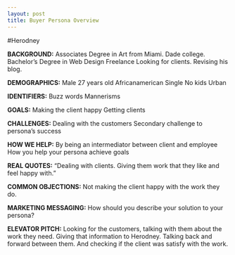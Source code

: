 ```yaml
---
layout: post
title: Buyer Persona Overview
---
```


#Herodney

**BACKGROUND:**
Associates Degree in Art from Miami.  Dade college. Bachelor’s Degree in Web Design
Freelance
Looking for clients. Revising his blog.


**DEMOGRAPHICS:**
Male
27 years old
Africanamerican
Single
No kids
Urban

**IDENTIFIERS:**
Buzz words
Mannerisms

**GOALS:**
Making the client happy
Getting clients

**CHALLENGES:**
Dealing with the customers
Secondary challenge to persona’s success

**HOW WE HELP:**
By being an intermediator between client and employee
How you help your persona achieve goals

**REAL QUOTES:**
“Dealing with clients. Giving them work that they like and feel happy with.”

**COMMON OBJECTIONS:**
Not making the client happy with the work they do.

**MARKETING MESSAGING:**
How should you describe your solution to your persona?

**ELEVATOR PITCH:**
Looking for the customers, talking with them about the work they need. Giving that information to Herodney. Talking back and forward between them. And checking if the client was satisfy with the work.
